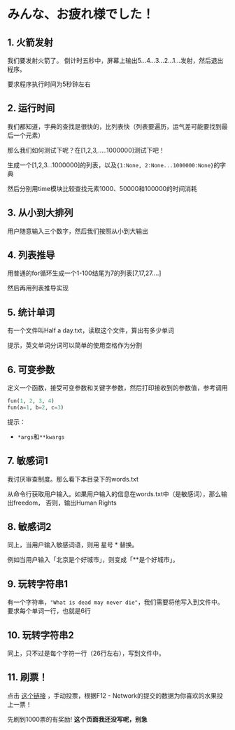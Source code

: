 # みんな、お疲れ様でした！

## 1. 火箭发射
我们要发射火箭了。 倒计时五秒中，屏幕上输出5...4...3...2...1...发射，然后退出程序。

要求程序执行时间为5秒钟左右

## 2. 运行时间
我们都知道，字典的查找是很快的，比列表快（列表要遍历，运气差可能要找到最后一个元素）

那么我们如何测试下呢？在[1,2,3,.....1000000]测试下吧！

生成一个[1,2,3...1000000]的列表，以及`{1:None, 2:None...1000000:None}`的字典

然后分别用time模块比较查找元素1000、50000和100000的时间消耗

## 3. 从小到大排列
用户随意输入三个数字，然后我们按照从小到大输出

## 4. 列表推导
用普通的for循环生成一个1-100结尾为7的列表[7,17,27....]

然后再用列表推导实现

## 5. 统计单词
有一个文件叫Half a day.txt，读取这个文件，算出有多少单词

提示，英文单词分词可以简单的使用空格作为分割

## 6. 可变参数
定义一个函数，接受可变参数和关键字参数，然后打印接收到的参数值，参考调用
```python
fun(1, 2, 3, 4)
fun(a=1, b=2, c=3)
```
提示：
* `*args`和`**kwargs`

## 7. 敏感词1
我讨厌审查制度。那么看下本目录下的words.txt

从命令行获取用户输入。如果用户输入的信息在words.txt中（是敏感词），那么输出freedom，
否则，输出Human Rights

## 8. 敏感词2
同上，当用户输入敏感词语，则用 星号 * 替换。

例如当用户输入「北京是个好城市」，则变成「**是个好城市」。

## 9. 玩转字符串1
有一个字符串，`"What is dead may never die"`，我们需要将他写入到文件中。
要求每个单词一行，也就是6行

## 10. 玩转字符串2
同上，只不过是每个字符一行（26行左右），写到文件中。

## 11. 刷票！
点击 [这个链接](http://) ，手动投票，根据F12 - Network的提交的数据为你喜欢的水果投上一票！

先刷到1000票的有奖励!
**这个页面我还没写呢，别急**